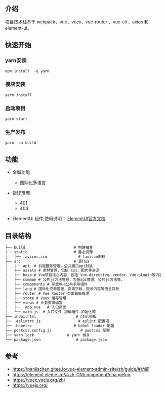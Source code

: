 ## 介绍

项目技术栈基于 webpack、vue、vuex、vue-router 、vue-cli 、axios 和 element-ui。

## 快速开始


### yarn安装

```shell
npm install  -g yarn
```

### 模块安装

```shell
yarn install
```

### 启动项目

```shell
yarn start
```


### 生产发布

```shell
yarn run build
```

## 功能

- 全局功能
  - 国际化多语言

- 错误页面
  - 401
  - 404

- ElementUI 组件,使用说明： [ElementUI官方文档](https://element.eleme.cn/#/zh-CN/component/layout)

## 目录结构

```html
├── build                      # 构建相关
├── static                     # 静态资源
│   │── favicon.ico              # favicon图标
├── src                        # 源代码
│   ├── api  # 前端服务管理，公共接口api封装
│   ├── assets # 素材管理，包括 css、图片等资源
│   ├── base # Vue项目核心内容，包括 Vue-directive、vendor、Vue-plugin等内容。
│   ├── common # 公共js方法管理，包括api管理、公共js方法等。
│   ├── components # 存放Vue公共手写组件
│   ├── lang # 国际化资源管理，页面字段、提示内容等信息存放
│   ├── router # Vue Router 页面路由管理
│   ├── store # Vuex 缓存管理
│   ├── views # 业务页面编写
│   ├──  App.vue   # 入口页面
│   └── main.js  # 入口文件 加载组件 初始化等
├── index.html                  # html模板
├── .eslintrc.js                 # eslint 配置项
├── .babelrc                   # babel-loader 配置
├── postcss.config.js             # postcss 配置
├── yarn.lock               # yarn 相关
└── package.json                # package.json
```

## 参考

- <https://panjiachen.gitee.io/vue-element-admin-site/zh/guide/#功能>
- <https://element.eleme.cn/#/zh-CN/component/changelog>
- <https://vuex.vuejs.org/zh/>
- <https://vuejs.org/>